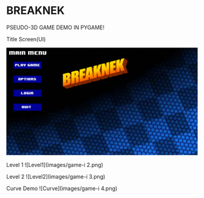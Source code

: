 # BREAKNEK
PSEUDO-3D GAME DEMO IN PYGAME!

Title Screen(UI)

![BREAKNEK/images/game-i 1.png](https://github.com/HUNTER9769/BREAKNEK/blob/74861f8292dda2381a1eb59745e4cef0e8c66326/images/game-i%201.png)

Level 1
![Level1](images/game-i 2.png)

Level 2
![Level2](images/game-i 3.png)

Curve Demo
![Curve](images/game-i 4.png)



